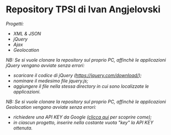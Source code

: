 # Repository TPSI di Ivan Angjelovski

*Progetti:*

  - *XML & JSON*
  - *jQuery*
  - *Ajax*
  - *Geolocation*


*NB: Se si vuole clonare la repository sul proprio PC, affinchè le applicazioni jQuery vengano avviate senza errori:*
- *scaricare il codice di jQuery (https://jquery.com/download/);*
- *nominare il medesimo file jquery.js;*
- *aggiungere il file nella stessa directory in cui sono localizzate le applicazioni.*

*NB: Se si vuole clonare la repository sul proprio PC, affinchè le applicazioni Geolocation vengano avviate senza errori:*
- *richiedere una API KEY da Google ([clicca qui](http://robertomana.altervista.org/wp-content/uploads/2021/02/google-API.pdf) per scoprire come);*
- *in ciascun progetto, inserire nella costante vuota "key" la API KEY ottenuta.*
